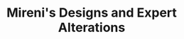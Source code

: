 ---
title: "Mireni's Designs and Expert Alterations"
url: /acton/mirenis-designs-and-expert-alterations/
shop: tailor
---